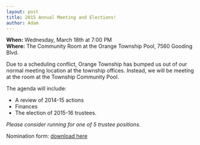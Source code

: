 ```yaml
---
layout: post
title: 2015 Annual Meeting and Elections!
author: Adam
---
```


**When:**   Wednesday, March 18th at 7:00 PM  
**Where:**  The Community Room at the Orange Township Pool,
              7560 Gooding Blvd. 

Due to a scheduling conflict, Orange Township has bumped us out of our normal meeting location at the township offices.   Instead, we will be meeting at the room at the Township Community Pool.

The agenda will include:

- A review of 2014-15 actions
- Finances
- The election of 2015-16 trustees.
 
*Please consider running for one of 5 trustee positions.*

Nomination form: [download here](https://gallery.mailchimp.com/1c76f6efb88c951b9df95184c/files/2015_Trustee_Nomination_Form.pdf)

